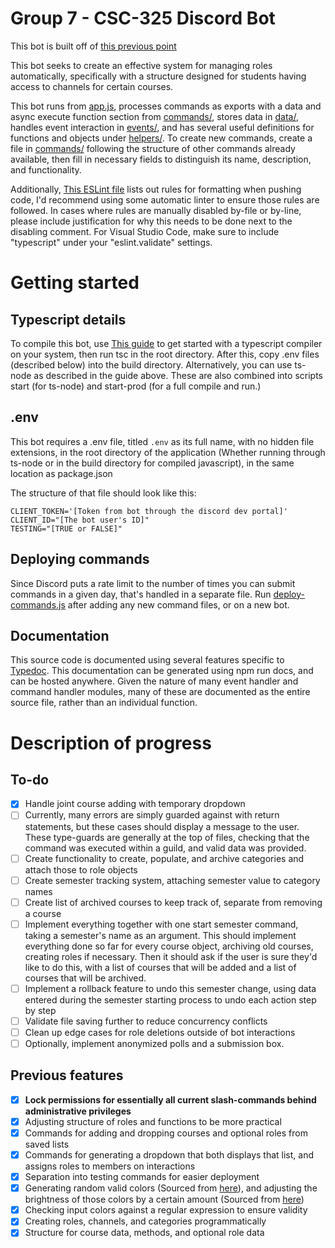 # Group 7 - CSC-325 Discord Bot
This bot is built off of [this previous point](https://github.com/jarum3/discordBot325-Progress1)

This bot seeks to create an effective system for managing roles automatically, specifically with a structure designed for students having access to channels for certain courses.

This bot runs from [app.js](app.js), processes commands as exports with a data and async execute function section from [commands/](commands/), stores data in [data/](data/), handles event interaction in [events/](events/), and has several useful definitions for functions and objects under [helpers/](helpers/). To create new commands, create a file in [commands/](commands/) following the structure of other commands already available, then fill in necessary fields to distinguish its name, description, and functionality.

Additionally, [This ESLint file](.eslintrc.json) lists out rules for formatting when pushing code, I'd recommend using some automatic linter to ensure those rules are followed. In cases where rules are manually disabled by-file or by-line, please include justification for why this needs to be done next to the disabling comment. For Visual Studio Code, make sure to include "typescript" under your "eslint.validate" settings.

# Getting started

## Typescript details
To compile this bot, use [This guide](https://www.typescripttutorial.net/typescript-tutorial/setup-typescript/) to get started with a typescript compiler on your system, then run tsc in the root directory. After this, copy .env files (described below) into the build directory. Alternatively, you can use ts-node as described in the guide above. These are also combined into scripts start (for ts-node) and start-prod (for a full compile and run.)

## .env
This bot requires a .env file, titled `.env` as its full name, with no hidden file extensions, in the root directory of the application (Whether running through ts-node or in the build directory for compiled javascript), in the same location as package.json

The structure of  that file should look like this:
```
CLIENT_TOKEN='[Token from bot through the discord dev portal]'
CLIENT_ID="[The bot user's ID]"
TESTING="[TRUE or FALSE]"
```

## Deploying commands
Since Discord puts a rate limit to the number of times you can submit commands in a given day, that's handled in a separate file. 
Run [deploy-commands.js](deploy-commands.ts) after adding any new command files, or on a new bot.

## Documentation
This source code is documented using several features specific to [Typedoc](https://typedoc.org/). This documentation can be generated using npm run docs, and can be hosted anywhere. Given the nature of many event handler and command handler modules, many of these are documented as the entire source file, rather than an individual function.

# Description of progress

## To-do
- [x] Handle joint course adding with temporary dropdown
- [ ] Currently, many errors are simply guarded against with return statements, but these cases should display a message to the user. These type-guards are generally at the top of files, checking that the command was executed within a guild, and valid data was provided.
- [ ] Create functionality to create, populate, and archive categories and attach those to role objects
- [ ] Create semester tracking system, attaching semester value to category names
- [ ] Create list of archived courses to keep track of, separate from removing a course
- [ ] Implement everything together with one start semester command, taking a semester's name as an argument. This should implement everything done so far for every course object, archiving old courses, creating roles if necessary. Then it should ask if the user is sure they'd like to do this, with a list of courses that will be added and a list of courses that will be archived.
- [ ] Implement a rollback feature to undo this semester change, using data entered during the semester starting process to undo each action step by step
- [ ] Validate file saving further to reduce concurrency conflicts
- [ ] Clean up edge cases for role deletions outside of bot interactions
- [ ] Optionally, implement anonymized polls and a submission box.

## Previous features
- [x] **Lock permissions for essentially all current slash-commands behind administrative privileges**
- [x] Adjusting structure of roles and functions to be more practical
- [x] Commands for adding and dropping courses and optional roles from saved lists
- [x] Commands for generating a dropdown that both displays that list, and assigns roles to members on interactions
- [x] Separation into testing commands for easier deployment
- [x] Generating random valid colors (Sourced from [here](https://css-tricks.com/snippets/javascript/random-hex-color/)), and adjusting the brightness of those colors by a certain amount (Sourced from [here](https://stackoverflow.com/questions/5560248/programmatically-lighten-or-darken-a-hex-color-or-rgb-and-blend-colors))
- [x] Checking input colors against a regular expression to ensure validity
- [x] Creating roles, channels, and categories programmatically
- [x] Structure for course data, methods, and optional role data